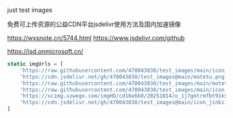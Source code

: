 just test images

免费可上传资源的公益CDN平台jsdelivr使用方法及国内加速镜像

https://wxsnote.cn/5744.html
https://www.jsdelivr.com/github

https://jsd.onmicrosoft.cn/

```javascript
static imgUrls = [
    'https://raw.githubusercontent.com/470043830/test_images/main/icon_teshuliwu.png',
    'https://cdn.jsdelivr.net/gh/470043830/test_images@main/motetu.png',
    'https://raw.githubusercontent.com/470043830/test_images/main/motetu.png',
    'https://raw.githubusercontent.com/470043830/test_images/main/icon_weidu.png',
    'https://xcimg.szwego.com/imgHD/cd16e6b8/20251014/o_1j7gmtrmfbt91ksn1ccfgku19sh0.png',
    'https://cdn.jsdelivr.net/gh/470043830/test_images@main/icon_jinbi1.png',
]
```